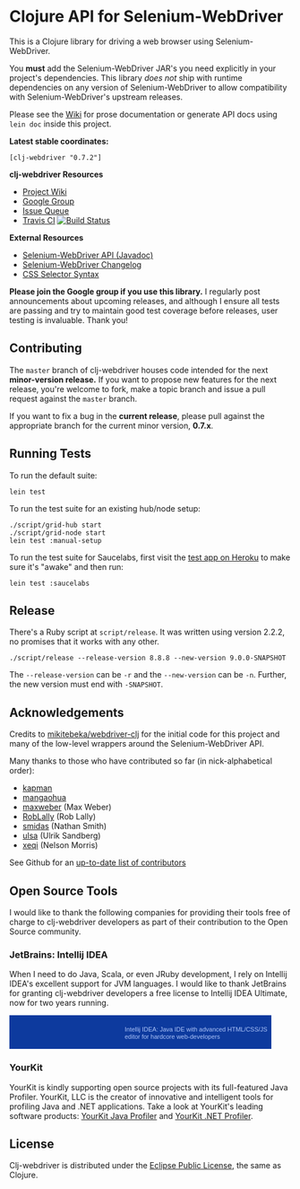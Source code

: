 # Clojure API for Selenium-WebDriver #

This is a Clojure library for driving a web browser using Selenium-WebDriver.

You **must** add the Selenium-WebDriver JAR's you need explicitly in your project's dependencies. This library _does not_ ship with runtime dependencies on any version of Selenium-WebDriver to allow compatibility with Selenium-WebDriver's upstream releases.

Please see the [Wiki](https://github.com/semperos/clj-webdriver/wiki) for prose documentation or generate API docs using `lein doc` inside this project.

**Latest stable coordinates:**

```
[clj-webdriver "0.7.2"]
```

**clj-webdriver Resources**

 * [Project Wiki](https://github.com/semperos/clj-webdriver/wiki)
 * [Google Group](https://groups.google.com/forum/#!forum/clj-webdriver)
 * [Issue Queue](https://github.com/semperos/clj-webdriver/issues)
 * [Travis CI](https://travis-ci.org/semperos/clj-webdriver) [![Build Status](https://travis-ci.org/semperos/clj-webdriver.svg?branch=master)](https://travis-ci.org/semperos/clj-webdriver)

**External Resources**

 * [Selenium-WebDriver API (Javadoc)](http://selenium.googlecode.com/svn/trunk/docs/api/java/index.html)
 * [Selenium-WebDriver Changelog](https://code.google.com/p/selenium/source/browse/java/CHANGELOG)
 * [CSS Selector Syntax](http://www.w3.org/TR/css3-selectors/#selectors)

**Please join the Google group if you use this library.** I regularly post announcements about upcoming releases, and although I ensure all tests are passing and try to maintain good test coverage before releases, user testing is invaluable. Thank you!

## Contributing ##

The `master` branch of clj-webdriver houses code intended for the next **minor-version release.** If you want to propose new features for the next release, you're welcome to fork, make a topic branch and issue a pull request against the `master` branch.

If you want to fix a bug in the **current release**, please pull against the appropriate branch for the current minor version, **0.7.x**.

## Running Tests ##

To run the default suite:

```
lein test
```

To run the test suite for an existing hub/node setup:

```
./script/grid-hub start
./script/grid-node start
lein test :manual-setup
```

To run the test suite for Saucelabs, first visit the [test app on Heroku](http://vast-brushlands-4998.herokuapp.com) to make sure it's "awake" and then run:

```
lein test :saucelabs
```

## Release ##

There's a Ruby script at `script/release`. It was written using version 2.2.2, no promises that it works with any other.

```
./script/release --release-version 8.8.8 --new-version 9.0.0-SNAPSHOT
```

The `--release-version` can be `-r` and the `--new-version` can be `-n`. Further, the new version must end with `-SNAPSHOT`.

## Acknowledgements ##

Credits to [mikitebeka/webdriver-clj](https://github.com/mikitebeka/webdriver-clj) for the initial code for this project and many of the low-level wrappers around the Selenium-WebDriver API.

Many thanks to those who have contributed so far (in nick-alphabetical order):

 * [kapman](https://github.com/kapman)
 * [mangaohua](https://github.com/mangaohua)
 * [maxweber](https://github.com/maxweber) (Max Weber)
 * [RobLally](https://github.com/RobLally) (Rob Lally)
 * [smidas](https://github.com/smidas) (Nathan Smith)
 * [ulsa](https://github.com/ulsa) (Ulrik Sandberg)
 * [xeqi](https://github.com/xeqi) (Nelson Morris)

See Github for an [up-to-date list of contributors](https://github.com/semperos/clj-webdriver/contributors)

## Open Source Tools ##

I would like to thank the following companies for providing their tools free of charge to clj-webdriver developers as part of their contribution to the Open Source community.

### JetBrains: Intellij IDEA ###

When I need to do Java, Scala, or even JRuby development, I rely on Intellij IDEA's excellent support for JVM languages. I would like to thank JetBrains for granting clj-webdriver developers a free license to Intellij IDEA Ultimate, now for two years running.

<a href="http://www.jetbrains.com/idea/features/javascript.html" style="display:block; background:#0d3a9e url(http://www.jetbrains.com/idea/opensource/img/all/banners/idea468x60_blue.gif) no-repeat 10px 50%; border:solid 1px #0d3a9e; margin:0;padding:0;text-decoration:none;text-indent:0;letter-spacing:-0.001em; width:466px; height:58px" alt="Java IDE with advanced HTML/CSS/JS editor for hardcore web-developers" title="Intellij IDEA: Java IDE with advanced HTML/CSS/JS editor for hardcore web-developers"><span style="margin:0 0 0 205px;padding:18px 0 2px 0; line-height:13px;font-size:11px;cursor:pointer;  background-image:none;border:0;display:block; width:255px; color: #acc4f9; font-family: trebuchet ms,arial,sans-serif;font-weight: normal;text-align:left;">Intellij IDEA: Java IDE with advanced HTML/CSS/JS editor for hardcore web-developers</span></a>

### YourKit ###

YourKit is kindly supporting open source projects with its full-featured Java Profiler.
YourKit, LLC is the creator of innovative and intelligent tools for profiling
Java and .NET applications. Take a look at YourKit's leading software products:
<a href="http://www.yourkit.com/java/profiler/index.jsp">YourKit Java Profiler</a> and
<a href="http://www.yourkit.com/.net/profiler/index.jsp">YourKit .NET Profiler</a>.

## License ##

Clj-webdriver is distributed under the [Eclipse Public License](http://opensource.org/licenses/eclipse-1.0.php), the same as Clojure.
